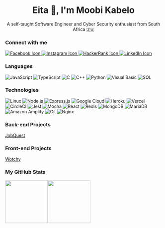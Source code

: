 <div align="center">
    <h1 align="center">Eita 👋, I'm Moobi Kabelo</h1>
    <p>A self-taught Software Engineer and Cyber Security enthusiast from South Africa 🇿🇦 
</p>
</div>

### Connect with me

<!-- Facebook -->
<a href="https://www.facebook.com/your-page-url">
  <img src="https://img.shields.io/badge/-Facebook-1877F2?logo=facebook&logoColor=white" alt="Facebook Icon">
</a>
<!-- Instagram -->
<a href="https://www.instagram.com/moobi">
  <img src="https://img.shields.io/badge/-Instagram-E4405F?logo=instagram&logoColor=white" alt="Instagram Icon">
</a>
<!-- HackerRank -->
<a href="https://www.hackerrank.com/your-profile-url">
  <img src="https://img.shields.io/badge/-HackerRank-2EC866?logo=hackerrank&logoColor=white" alt="HackerRank Icon">
</a>
<!-- LinkedIn -->
<a href="https://www.linkedin.com/in/your-profile-url">
  <img src="https://img.shields.io/badge/-LinkedIn-0A66C2?logo=linkedin&logoColor=white" alt="LinkedIn Icon">
</a>

### Languages

![JavaScript](https://img.shields.io/badge/-JavaScript-000?&logo=javascript&logoColor=F7DF1E)
![TypeScript](https://img.shields.io/badge/-TypeScript-000?&logo=typescript&logoColor=3178C6)
![C](https://img.shields.io/badge/-C-000?&logo=c&logoColor=A8B9CC)
![C++](https://img.shields.io/badge/-C++-000?&logo=c%2b%2b&logoColor=00599C)
![Python](https://img.shields.io/badge/-Python-000?&logo=python&logoColor=3776AB)
![Visual Basic](https://img.shields.io/badge/-Visual%20Basic-000?&logo=visual%20studio&logoColor=5C2D91)
![SQL](https://img.shields.io/badge/-SQL-000?&logo=MySQL)

### Technologies

![Linux](https://img.shields.io/badge/-Linux-000?&logo=Linux)
![Node.js](https://img.shields.io/badge/-Node.js-000?&logo=node.js)
![Express.js](https://img.shields.io/badge/-Express.js-000?&logo=express)
![Google Cloud](https://img.shields.io/badge/-Google%20Cloud-000?&logo=google%20cloud)
![Heroku](https://img.shields.io/badge/-Heroku-000?&logo=heroku)
![Vercel](https://img.shields.io/badge/-Vercel-000?&logo=vercel)
![CircleCI](https://img.shields.io/badge/-CircleCI-000?&logo=circleci)
![Jest](https://img.shields.io/badge/-Jest-000?&logo=jest)
![Mocha](https://img.shields.io/badge/-Mocha-000?&logo=mocha)
![React](https://img.shields.io/badge/-React-000?&logo=React)
![Redis](https://img.shields.io/badge/-Redis-000?&logo=Redis)
![MongoDB](https://img.shields.io/badge/-MongoDB-000?&logo=mongodb)
![MariaDB](https://img.shields.io/badge/-MariaDB-000?&logo=mariadb)
![Amazon Amplify](https://img.shields.io/badge/-Amazon%20Amplify-000?&logo=aws-amplify)
![Git](https://img.shields.io/badge/-Git-000?&logo=git)
![Nginx](https://img.shields.io/badge/-Nginx-000?&logo=nginx)

### Back-end Projects

[JobQuest](https://github.com/the-berufegoru/job-quest)

### Front-end Projects

[Wotchy](https://github.com/the-berufegoru/wotchy)

### My GitHub Stats

<a href="https://www.the-berufegoru.com/"><img height="137px" src="https://github-readme-stats.vercel.clearapp/api?username=the-berufegoru&hide_title=true&hide_border=true&show_icons=true&include_all_commits=true&count_private=true&line_height=21&text_color=000&icon_color=000&bg_color=0,ea6161,ffc64d,fffc4d,52fa5a&theme=graywhite" /><!-- wi*quL3fcV --><img height="137px" src="https://github-readme-stats.vercel.app/api/top-langs/?username=the-berufegoru&hide=html&hide_title=true&hide_border=true&layout=compact&langs_count=6&exclude_repo=comp426,Redventures-Movie-Quotes&text_color=000&icon_color=fff&bg_color=0,52fa5a,4dfcff,c64dff&theme=graywhite" /></a>

